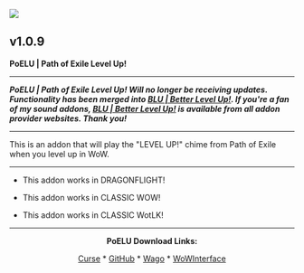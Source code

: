 [![](https://img.shields.io/static/v1?label=Donate&message=CashApp&color=brightgreen)](https://bit.ly/3fyxxSU)

v1.0.9
------------------------------

**PoELU | Path of Exile Level Up!**

------------------------------

***PoELU | Path of Exile Level Up! Will no longer be receiving updates. Functionality has been merged into [BLU | Better Level Up!](https://www.curseforge.com/wow/addons/blu-better-level-up "This link takes you to the Curseforge.com website, you may download it here and help support the developers."). If you're a fan of my sound addons, [BLU | Better Level Up!](https://www.curseforge.com/wow/addons/blu-better-level-up "This link takes you to the Curseforge.com website, you may download it here and help support the developers.") is available from all addon provider websites. Thank you!***

------------------------------

This is an addon that will play the "LEVEL UP!" chime from Path of Exile when you level up in WoW.

------------------------------

- This addon works in DRAGONFLIGHT!

- This addon works in CLASSIC WOW!

- This addon works in CLASSIC WotLK!

------------------------------
<div align="center">

**PoELU Download Links:**

[Curse](https://www.curseforge.com/wow/addons/poelu-path-of-exile-level-up "This link takes you to the Curseforge.com website, you may download it here and help support the developers.") * [GitHub](https://github.com/donniedice/PoELU "This link takes you to the GitHub.com website, you may download it here.") * [Wago](https://addons.wago.io/addons/poelu "This link takes you to the Wago.io website, you may download it here and help support the developers.") * [WoWInterface](https://www.wowinterface.com/downloads/info26262-PoELU-PathofExileLevelUp.html "This link takes you to the WoWInterface.com website, you may download it here.")

</div>

